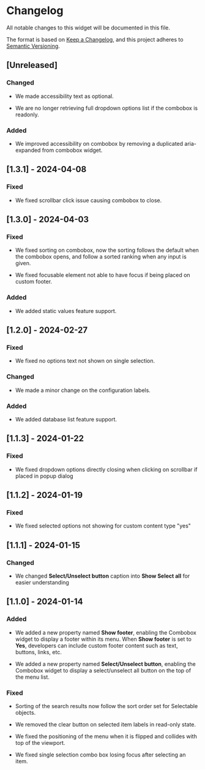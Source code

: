 # Changelog

All notable changes to this widget will be documented in this file.

The format is based on [Keep a Changelog](https://keepachangelog.com/en/1.0.0/), and this project adheres to [Semantic Versioning](https://semver.org/spec/v2.0.0.html).

## [Unreleased]

### Changed

-   We made accessibility text as optional.

-   We are no longer retrieving full dropdown options list if the combobox is readonly.

### Added

-   We improved accessibility on combobox by removing a duplicated aria-expanded from combobox widget.

## [1.3.1] - 2024-04-08

### Fixed

-   We fixed scrollbar click issue causing combobox to close.

## [1.3.0] - 2024-04-03

### Fixed

-   We fixed sorting on combobox, now the sorting follows the default when the combobox opens, and follow a sorted ranking when any input is given.

-   We fixed focusable element not able to have focus if being placed on custom footer.

### Added

-   We added static values feature support.

## [1.2.0] - 2024-02-27

### Fixed

-   We fixed no options text not shown on single selection.

### Changed

-   We made a minor change on the configuration labels.

### Added

-   We added database list feature support.

## [1.1.3] - 2024-01-22

### Fixed

-   We fixed dropdown options directly closing when clicking on scrollbar if placed in popup dialog

## [1.1.2] - 2024-01-19

### Fixed

-   We fixed selected options not showing for custom content type "yes"

## [1.1.1] - 2024-01-15

### Changed

-   We changed **Select/Unselect button** caption into **Show Select all** for easier understanding

## [1.1.0] - 2024-01-14

### Added

-   We added a new property named **Show footer**, enabling the Combobox widget to display a footer within its menu. When **Show footer** is set to **Yes**, developers can include custom footer content such as text, buttons, links, etc.

-   We added a new property named **Select/Unselect button**, enabling the Combobox widget to display a select/unselect all button on the top of the menu list.

### Fixed

-   Sorting of the search results now follow the sort order set for Selectable objects.

-   We removed the clear button on selected item labels in read-only state.

-   We fixed the positioning of the menu when it is flipped and collides with top of the viewport.

-   We fixed single selection combo box losing focus after selecting an item.
